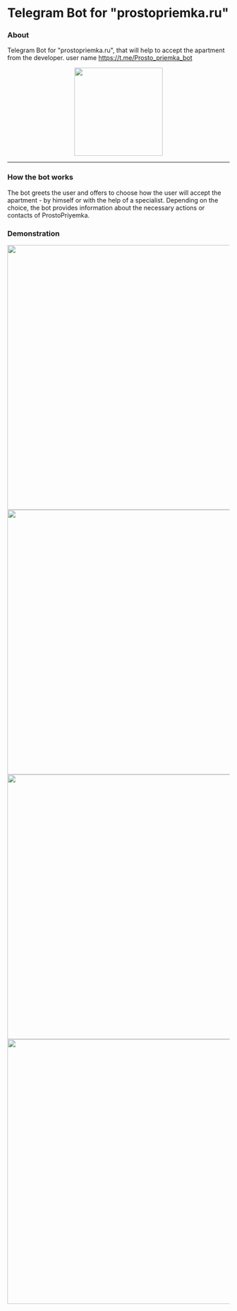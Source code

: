 
# Telegram Bot for "prostopriemka.ru"

### About
Telegram Bot for "prostopriemka.ru", that will help to accept the apartment from the developer.
user name https://t.me/Prosto_priemka_bot


<div align="center">
  <img src="https://media.giphy.com/media/v1.Y2lkPTc5MGI3NjExdXZ5c2FnaXpqOXY1cTdidGZsZjF6b3duaDBjbXdpMnR0ZG9pamlvMCZlcD12MV9pbnRlcm5hbF9naWZfYnlfaWQmY3Q9Zw/ya4eevXU490Iw/giphy.gif" width="200"/>
</div>

---

### How the bot works
The bot greets the user and offers to choose how the user will accept the apartment - by himself or with the help of a specialist. Depending on the choice, the bot provides information about the necessary actions or contacts of ProstoPriyemka.

### Demonstration
<div align="center">
  <img src="https://postimg.cc/H80qXSC1" width="600"/>
</div>
<div align="center">
  <img src="https://postimg.cc/GT0BHpbS" width="600"/>
</div>
<div align="center">
  <img src="https://postimg.cc/QHK3fqk5" width="600"/>
</div>
<div align="center">
  <img src="https://postimg.cc/5YDPy8Yd" width="600"/>
</div>



